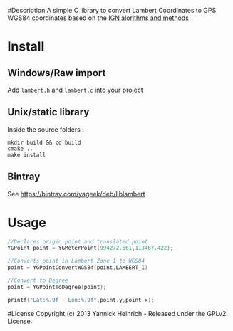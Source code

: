 #Description
A simple C library to convert Lambert Coordinates to GPS WGS84 coordinates based on the [IGN alorithms and methods](http://geodesie.ign.fr/contenu/fichiers/documentation/algorithmes/notice/NTG_71.pdf)

# Install

## Windows/Raw import

Add `lambert.h` and `lambert.c` into your project

## Unix/static library

Inside the source folders :

	mkdir build && cd build
	cmake ..
	make install

## Bintray

 See https://bintray.com/yageek/deb/liblambert

# Usage

```c
//Declares origin point and translated point
YGPoint point = YGMeterPoint(994272.661,113467.422);

//Converts point in Lambert Zone 1 to WGS84
point = YGPointConvertWGS84(point,LAMBERT_I)

//Convert to Degree
point = YGPointToDegree(point);

printf("Lat:%.9f - Lon:%.9f",point.y,point.x);
```

#License
Copyright (c) 2013 Yannick Heinrich - Released under the GPLv2 License.

